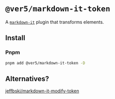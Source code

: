 # `@ver5/markdown-it-token`

A [`markdown-it`](https://github.com/markdown-it/markdown-it) plugin that transforms elements.

## Install

### Pnpm

```sh
pnpm add @ver5/markdown-it-token -D
```


## Alternatives?

[jeffbski/markdown-it-modify-token](https://github.com/jeffbski/markdown-it-modify-token)


